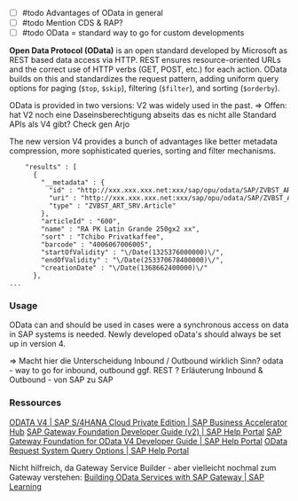 - [ ] #todo Advantages of OData in general
- [ ] #todo Mention CDS & RAP?
- [ ] #todo OData = standard way to go for custom developments

**Open Data Protocol (OData)** is an open standard developed by Microsoft as REST based data access via HTTP.  REST ensures resource-oriented URLs and the correct use of HTTP verbs (GET, POST, etc.) for each action. OData builds on this and standardizes the request pattern, adding uniform query options for paging (`$top`, `$skip`), filtering (`$filter`), and sorting (`$orderby`).

OData is provided in two versions: V2 was widely used in the past.
=> Offen: hat V2 noch eine Daseinsberechtigung abseits das es nicht alle Standard APIs als V4 gibt? Check gen Arjo

The new version V4 provides a bunch of advantages like better metadata compression, more sophisticated queries, sorting and filter mechanisms. 

```
    "results" : [  
      {  
        "__metadata" : {  
          "id" : "http://xxx.xxx.xxx.net:xxx/sap/opu/odata/SAP/ZVBST_ART_SRV/ArticleSet('600')",  
          "uri" : "http://xxx.xxx.xxx.net:xxx/sap/opu/odata/SAP/ZVBST_ART_SRV/ArticleSet('600')",  
          "type" : "ZVBST_ART_SRV.Article"  
        },  
        "articleId" : "600",  
        "name" : "RA PK Latin Grande 250gx2 xx",  
        "sort" : "Tchibo Privatkaffee",  
        "barcode" : "4006067006005",  
        "startOfValidity" : "\/Date(1325376000000)\/",  
        "endOfValidity" : "\/Date(253370678400000)\/",  
        "creationDate" : "\/Date(1368662400000)\/"  
      },
...
```
### Usage
OData can and should be used in cases were a synchronous access on data in SAP systems is needed. Newly developed oData's should always be set up in version 4.

=> Macht hier die Unterscheidung Inbound / Outbound wirklich Sinn?
odata - way to go for inbound, outbound ggf. REST ? 
Erläuterung Inbound & Outbound - von SAP zu SAP

### Ressources
[ODATA V4 | SAP S/4HANA Cloud Private Edition | SAP Business Accelerator Hub](https://api.sap.com/products/SAPS4HANACloudPrivateEdition/apis/ODATAV4)
[SAP Gateway Foundation Developer Guide (v2) | SAP Help Portal](https://help.sap.com/docs/ABAP_PLATFORM_NEW/68bf513362174d54b58cddec28794093/a6422751c639276ee10000000a445394.html?locale=en-US)
[SAP Gateway Foundation for OData V4 Developer Guide | SAP Help Portal](https://help.sap.com/docs/ABAP_PLATFORM_NEW/68bf513362174d54b58cddec28794093/1bbc4ecf0da94f358b1355fcbffa3363.html?locale=en-US)
[OData Request System Query Options | SAP Help Portal](https://help.sap.com/docs/ABAP_PLATFORM_NEW/68bf513362174d54b58cddec28794093/64efa736927c4850aea8e9c2683df6cf.html?locale=en-US)

Nicht hilfreich, da Gateway Service Builder - aber vielleicht nochmal zum Gateway verstehen:
[Building OData Services with SAP Gateway | SAP Learning](https://learning.sap.com/learning-journeys/building-odata-services-with-sap-gateway)